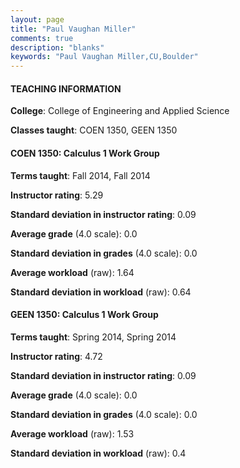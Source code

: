 ```yaml
---
layout: page
title: "Paul Vaughan Miller" 
comments: true
description: "blanks"
keywords: "Paul Vaughan Miller,CU,Boulder"
---
```

<head>
<script src="https://ajax.googleapis.com/ajax/libs/jquery/2.1.3/jquery.min.js"></script>
<script src="https://dl.dropboxusercontent.com/s/pc42nxpaw1ea4o9/highcharts.js?dl=0"></script>
<!-- <script src="../assets/js/highcharts.js"></script> -->
<style type="text/css">@font-face {
	font-family: "Bebas Neue";
	src: url(https://www.filehosting.org/file/details/544349/BebasNeue Regular.otf) format("opentype");
	}
	h1.Bebas { 
		font-family: "Bebas Neue", Verdana, Tahoma;
	}
</style>
</head>
	   
#### TEACHING INFORMATION

**College**: College of Engineering and Applied Science

**Classes taught**: COEN 1350, GEEN 1350

#### COEN 1350: Calculus 1 Work Group

**Terms taught**: Fall 2014, Fall 2014

**Instructor rating**: 5.29

**Standard deviation in instructor rating**: 0.09

**Average grade** (4.0 scale): 0.0

**Standard deviation in grades** (4.0 scale): 0.0

**Average workload** (raw): 1.64

**Standard deviation in workload** (raw): 0.64

#### GEEN 1350: Calculus 1 Work Group

**Terms taught**: Spring 2014, Spring 2014

**Instructor rating**: 4.72

**Standard deviation in instructor rating**: 0.09

**Average grade** (4.0 scale): 0.0

**Standard deviation in grades** (4.0 scale): 0.0

**Average workload** (raw): 1.53

**Standard deviation in workload** (raw): 0.4

